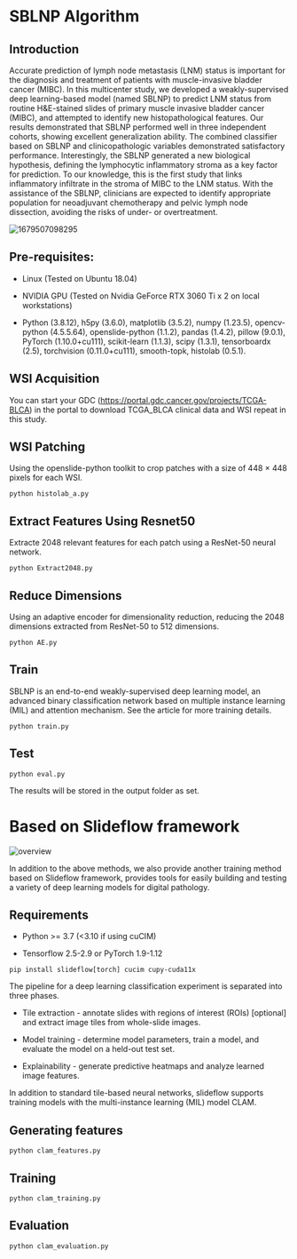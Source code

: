 # SBLNP Algorithm
## Introduction

Accurate prediction of lymph node metastasis (LNM) status is important for the diagnosis and treatment of patients with muscle-invasive bladder cancer (MIBC). In this multicenter study, we developed a weakly-supervised deep learning-based model (named SBLNP) to predict LNM status from routine H&E-stained slides of primary muscle invasive bladder cancer (MIBC), and attempted to identify new histopathological features. Our results demonstrated that SBLNP performed well in three independent cohorts, showing excellent generalization ability. The combined classifier based on SBLNP and clinicopathologic variables demonstrated satisfactory performance. Interestingly, the SBLNP generated a new biological hypothesis, defining the lymphocytic inflammatory stroma as a key factor for prediction. To our knowledge, this is the first study that links inflammatory infiltrate in the stroma of MIBC to the LNM status. With the assistance of the SBLNP, clinicians are expected to identify appropriate population for neoadjuvant chemotherapy and pelvic lymph node dissection, avoiding the risks of under- or overtreatment.

![1679507098295](https://user-images.githubusercontent.com/65389322/226992509-0ce20457-90db-46e2-b122-712bf6ab5855.png)

## Pre-requisites:

- Linux (Tested on Ubuntu 18.04)
 
- NVIDIA GPU (Tested on Nvidia GeForce RTX 3060 Ti x 2 on local workstations)
 
- Python (3.8.12), h5py (3.6.0), matplotlib (3.5.2), numpy (1.23.5), opencv-python (4.5.5.64), openslide-python (1.1.2), pandas (1.4.2), pillow (9.0.1), PyTorch (1.10.0+cu111), scikit-learn (1.1.3), scipy (1.3.1),  tensorboardx (2.5), torchvision (0.11.0+cu111), smooth-topk, histolab (0.5.1).

## WSI Acquisition

You can start your GDC (https://portal.gdc.cancer.gov/projects/TCGA-BLCA) in the portal to download TCGA_BLCA clinical data and WSI repeat in this study.

## WSI Patching

Using the openslide-python toolkit to crop patches with a size of 448 × 448 pixels for each WSI.

`python histolab_a.py`

## Extract Features Using Resnet50

Extracte 2048 relevant features for each patch using a ResNet-50 neural network.

`python Extract2048.py`

## Reduce Dimensions

Using an adaptive encoder for dimensionality reduction, reducing the 2048 dimensions extracted from ResNet-50 to 512 dimensions.

`python AE.py`

## Train

SBLNP is an end-to-end weakly-supervised deep learning model, an advanced binary classification network based on multiple instance learning (MIL) and attention mechanism. See the article for more training details.

`python train.py`

## Test

`python eval.py`

The results will be stored in the output folder as set.

# Based on Slideflow framework

![overview](https://user-images.githubusercontent.com/65389322/226990448-9e06cddd-6afd-4427-b3bc-b6392b1d2377.png)

In addition to the above methods, we also provide another training method based on Slideflow framework, provides tools for easily building and testing a variety of deep learning models for digital pathology.

## Requirements
- Python >= 3.7 (<3.10 if using cuCIM)

- Tensorflow 2.5-2.9 or PyTorch 1.9-1.12

`pip install slideflow[torch] cucim cupy-cuda11x`

The pipeline for a deep learning classification experiment is separated into three phases.

- Tile extraction - annotate slides with regions of interest (ROIs) [optional] and extract image tiles from whole-slide images.

- Model training - determine model parameters, train a model, and evaluate the model on a held-out test set.

- Explainability - generate predictive heatmaps and analyze learned image features.

In addition to standard tile-based neural networks, slideflow supports training models with the multi-instance learning (MIL) model CLAM. 

## Generating features

`python clam_features.py`

## Training

`python clam_training.py`

## Evaluation

`python clam_evaluation.py`
